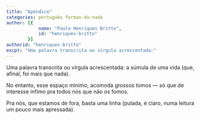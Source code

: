 ```yaml
---
title: "Apêndice"
categories: português formas-do-nada
author: [{
			name: "Paulo Henriques Britto",
			id: "henriques-britto"
		}]
authorid: "henriques-britto"
excpt: "Uma palavra transcrita ou vírgula acrescentada:"
---
```

Uma palavra transcrita
ou vírgula acrescentada:
a súmula de uma vida
(que, afinal, foi mais que nada).

No entanto, esse espaço mínimo,
acomoda grossos tomos — 
só que de interesse ínfimo
pra todos nós que não os fomos.

Pra nós, que estamos de fora,
basta uma linha (pulada,
é claro, numa leitura
um pouco mais apressada).